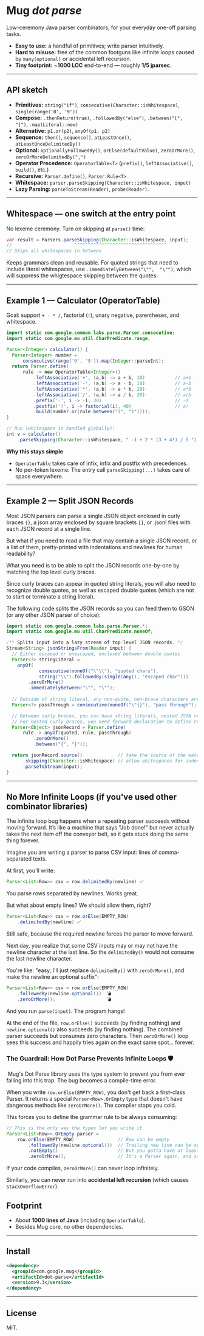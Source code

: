 # Mug *dot parse*

Low-ceremony Java parser combinators, for your everyday one-off parsing tasks.

- **Easy to use:** a handful of primitives; write parser intuitively.
- **Hard to misuse:** free of the common footguns like infinite loops caused by `many(optional)` or accidental left recursion.
- **Tiny footprint:** ~**1000 LOC** end-to-end — roughly **1/5 jparsec**.

---

## API sketch

- **Primitives:** `string("if")`, `consecutive(Character::isWhitespace)`, `single(range('0', '9'))`
- **Compose:** `.thenReturn(true)`, `.followedBy("else")`, `.between("[", "]")`, `.map(Literal::new)`
- **Alternative:** `p1.or(p2)`, `anyOf(p1, p2)`
- **Sequence:** `then()`, `sequence()`, `atLeastOnce()`, `atLeastOnceDelimitedBy()`
- **Optional:** `optionallyFollowedBy()`, `orElse(defaultValue)`, `zeroOrMore()`, `zeroOrMoreDelimitedBy(",")`
- **Operator Precedence:** `OperatorTable<T>` (`prefix()`, `leftAssociative()`, `build()`, etc.)
- **Recursive:** `Parser.define()`, `Parser.Rule<T>`
- **Whitespace:** `parser.parseSkipping(Character::isWhitespace, input)`
- **Lazy Parsing:** `parseToStream(Reader)`, `probe(Reader)`.

---

## Whitespace — one switch at the entry point

No lexeme ceremony. Turn on skipping at `parse()` time:

```java
var result = Parsers.parseSkipping(Character::isWhitespace, input);
//                       ^^^^^^^^^^^^^^^^^^^^^^^^^^^^^^^^^^
// Skips all whitespaces in between
```

Keeps grammars clean and reusable. For quoted strings that need to include literal whitespaces,
use `.immediatelyBetween("\"",  "\"")`, which will suppress the whigtespace skipping between the quotes.

---

## Example 1 — Calculator (OperatorTable)

Goal: support `+ - * /`, factorial (`!`), unary negative, parentheses, and whitespace.

```java {.good}
import static com.google.common.labs.parse.Parser.consecutive;
import static com.google.mu.util.CharPredicate.range;

Parser<Integer> calculator() {
  Parser<Integer> number =
      consecutive(range('0', '9')).map(Integer::parseInt);
  return Parser.define(
      rule -> new OperatorTable<Integer>()
	      .leftAssociative('+', (a,b) -> a + b, 10)           // a+b
	      .leftAssociative('-', (a,b) -> a - b, 10)           // a-b
	      .leftAssociative('*', (a,b) -> a * b, 20)           // a*b
	      .leftAssociative('/', (a,b) -> a / b, 20)           // a/b
	      .prefix('-', i -> -i, 30)                           // -a
	      .postfix('!', i -> factorial(i), 40)                // a!
	      .build(number.or(rule.between("(", ")"))));
}

// Run (whitespace is handled globally):
int v = calculator()
    .parseSkipping(Character::isWhitespace, " -1 + 2 * (3 + 4!) / 5 ");
```

**Why this stays simple**

- `OperatorTable` takes care of infix, infix and postfix with precedences.
- No per-token lexeme. The entry call `parseSkipping(...)` takes care of space everywhere.

---

## Example 2 — Split JSON Records

Most JSON parsers can parse a single JSON object enclosed in curly braces `{}`,
a json array enclosed by square brackets `[]`, or .jsonl files with each JSON record
at a single line.

But what if you need to read a file that may contain a single JSON record, or a list of them,
pretty-printed with indentations and newlines for human readability?

What you need is to be able to split the JSON records one-by-one by matching the top level curly braces.

Since curly braces can appear in quoted string literals, you will also need to recognize double quotes,
as well as escaped double quotes (which are not to start or terminate a string literal).

The following code splits the JSON records so you can feed them to GSON (or any other JSON parser of choice):

```java {.good}
import static com.google.common.labs.parse.Parser.*;
import static com.google.mu.util.CharPredicate.noneOf;

/** Splits input into a lazy stream of top-level JSON records. */
Stream<String> jsonStringsFrom(Reader input) {
  // Either escaped or unescaped, enclosed between double quotes
  Parser<?> stringLiteral =
    anyOf(
            consecutive(noneOf("\"\\"), "quoted chars"),
            string("\\").followedBy(single(any(), "escaped char")))
        .zeroOrMore()
        .immediatelyBetween("\"", "\"");
  
  // Outside of string literal, any non-quote, non-brace characters are passed through
  Parser<?> passThrough = consecutive(noneOf("\"{}"), "pass through");

  // Between curly braces, you can have string literals, nested JSON records, or passthrough chars
  // For nested curly braces, you need forward declaration to define recursive grammar
  Parser<Object> jsonRecord = Parser.define(
      rule -> anyOf(quoted, rule, passThrough)
	      .zeroOrMore()
	      .between("{", "}"));

  return jsonRecord.source()             // take the source of the matched JSON record
      .skipping(Character::isWhitespace) // allow whitespaces for indentation and newline
      .parseToStream(input);
}
```

---

## No More Infinite Loops (if you've used other combinator libraries)

The infinite loop bug happens when a repeating parser succeeds without moving forward.
It’s like a machine that says "Job done!" but never actually takes the next item off the conveyor belt,
so it gets stuck doing the same thing forever.

Imagine you are writing a parser to parse CSV input: lines of comma-separated texts.

At first, you'll write:
```java
Parser<List<Row>> csv = row.delimitedBy(newline) ✅
```

You parse rows separated by newlines. Works great.

But what about empty lines? We should allow them, right?

```java
Parser<List<Row>> csv = row.orElse(EMPTY_ROW)
    .delimitedBy(newline) ✅
```

Still safe, because the required newline forces the parser to move forward.

Next day, you realize that some CSV inputs may or may not have the newline character at the last line.
So the `delimitedBy()` would not consume the last newline character.

You're like: "easy, I'll just replace `delimitedBy()` with `zeroOrMore()`, and make the newline an optional suffix":

```java
Parser<List<Row>> csv = row.orElse(EMPTY_ROW)
    .followedBy(newline.optional())  💣
    .zeroOrMore();                   💣
```

And you run `parse(input)`. The program hangs!

At the end of the file, `row.orElse()` succeeds (by finding nothing) and `newline.optional()` also succeeds (by finding nothing).
The combined parser succeeds but consumes zero characters. Then `zeroOrMore()` loop sees this success and happily tries again on the exact same spot... forever.

### The Guardrail: How Dot Parse Prevents Infinite Loops 🛡
️
Mug's Dot Parse library uses the type system to prevent you from ever falling into this trap. The bug becomes a compile-time error.

When you write `row.orElse(EMPTY_ROW)`, you don't get back a first-class Parser.
It returns a special `Parser<Row>.OrEmpty` type that doesn't have dangerous methods like `zeroOrMore()`.
The compiler stops you cold.

This forces you to define the grammar rule to be always consuming:

```java {.good}
// This is the only way the types let you write it
Parser<List<Row>>.OrEmpty parser =
    row.orElse(EMPTY_ROW)                // Row can be empty
        .followedBy(newline.optional())  // Trailing new line can be optional
        .notEmpty()                      // But you gotta have at least one  ✅
        .zeroOrMore();                   // It's a Parser again, and safe in a loop
```
If your code compiles, `zeroOrMore()` can never loop infinitely.

Similarly, you can never run into **accidental left recursion** (which causes `StackOverflowError`).

## Footprint

- About **1000 lines of Java** (including `OperatorTable`).
- Besides Mug core, no other dependencies.

---

## Install

```xml
<dependency>
  <groupId>com.google.mug</groupId>
  <artifactId>dot-parse</artifactId>
  <version>9.3</version>
</dependency>
```

---

## License

MIT.
